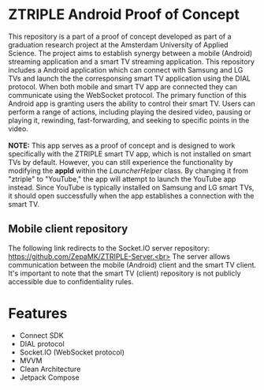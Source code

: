 # ZTRIPLE Android Proof of Concept

This repository is a part of a proof of concept developed as part of a graduation research project at the Amsterdam University of Applied Science. 
The project aims to establish synergy between a mobile (Android) streaming application and a smart TV streaming application. 
This repository includes a Android application which can connect with Samsung and LG TVs and launch the the corresponsing smart TV application using the DIAL protocol. 
When both mobile and smart TV app are connected they can communicate using the WebSocket protocol. 
The primary function of this Android app is granting users the ability to control their smart TV. Users can perform a range of actions, including playing the desired video, pausing or playing it, rewinding, fast-forwarding, and seeking to specific points in the video. 
<br>
<br>
**NOTE:** This app serves as a proof of concept and is designed to work specifically with the ZTRIPLE smart TV app, which is not installed on smart TVs by default. 
However, you can still experience the functionality by modifying the **appId** within the *LauncherHelper* class. By changing it from "ztriple" to "YouTube," the app will attempt to launch the YouTube app instead. 
Since YouTube is typically installed on Samsung and LG smart TVs, it should open successfully when the app establishes a connection with the smart TV.

## Mobile client repository
The following link redirects to the Socket.IO server repository: https://github.com/ZepaMK/ZTRIPLE-Server.<br>
The server allows communication between the mobile (Android) client and the smart TV client.
It's important to note that the smart TV (client) repository is not publicly accessible due to confidentiality rules.

# Features
* Connect SDK
* DIAL protocol
* Socket.IO (WebSocket protocol)
* MVVM
* Clean Architecture
* Jetpack Compose
